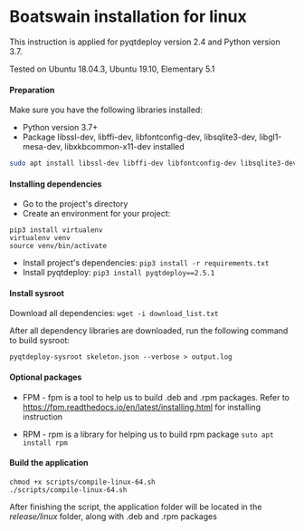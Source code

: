 # Boatswain installation for linux
This instruction is applied for pyqtdeploy version 2.4 and Python version 3.7.

Tested on Ubuntu 18.04.3, Ubuntu 19.10, Elementary 5.1
#### Preparation
Make sure you have the following libraries installed:
+ Python version 3.7+
+ Package libssl-dev, libffi-dev, libfontconfig-dev, libsqlite3-dev, libgl1-mesa-dev, libxkbcommon-x11-dev installed
```bash
sudo apt install libssl-dev libffi-dev libfontconfig-dev libsqlite3-dev libgl1-mesa-dev libxkbcommon-x11-dev
```
#### Installing dependencies  
+ Go to the project's directory  
+ Create an environment for your project:   
```  
pip3 install virtualenv  
virtualenv venv  
source venv/bin/activate  
```  
+ Install project's dependencies: `pip3 install -r requirements.txt`  
+ Install pyqtdeploy: `pip3 install pyqtdeploy==2.5.1`  

#### Install sysroot
Download all dependencies:
`wget -i download_list.txt`

After all dependency libraries are downloaded, run the following command to build sysroot:

`pyqtdeploy-sysroot skeleton.json --verbose > output.log` 

#### Optional packages
+ FPM - fpm is a tool to help us to build .deb and .rpm packages. Refer to https://fpm.readthedocs.io/en/latest/installing.html for installing instruction

+ RPM - rpm is a library for helping us to build rpm package `suto apt install rpm`

#### Build the application
```
chmod +x scripts/compile-linux-64.sh
./scripts/compile-linux-64.sh
```
After finishing the script, the application folder will be located in the _release/linux_ folder, along with .deb and .rpm packages
